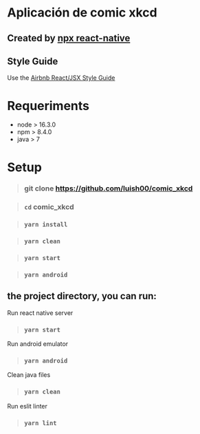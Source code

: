 # Aplicación de comic xkcd

## Created by [npx react-native](https://reactnative.dev/docs/environment-setup)

## Style Guide
Use the [Airbnb React/JSX Style Guide](https://github.com/airbnb/javascript/blob/master/react/README.md)

# Requeriments
* node > 16.3.0
* npm > 8.4.0
* java > 7

# Setup
> ### git clone https://github.com/luish00/comic_xkcd

> ### `cd` comic_xkcd

> ### `yarn install`

> ### `yarn clean`

> ### `yarn start `

> ### `yarn android`

## the project directory, you can run:
Run react native server
> ### `yarn start`

Run android emulator
> ### `yarn android`

Clean java files
> ### `yarn clean`

Run eslit linter
> ### `yarn lint`


